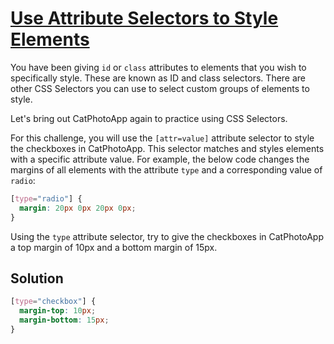 # [Use Attribute Selectors to Style Elements](https://learn.freecodecamp.org/responsive-web-design/basic-css/use-attribute-selectors-to-style-elements)

You have been giving `id` or `class` attributes to elements that you wish to specifically style. These are known as ID and class selectors. There are other CSS Selectors you can use to select custom groups of elements to style.

Let's bring out CatPhotoApp again to practice using CSS Selectors.

For this challenge, you will use the `[attr=value]` attribute selector to style the checkboxes in CatPhotoApp. This selector matches and styles elements with a specific attribute value. For example, the below code changes the margins of all elements with the attribute `type` and a corresponding value of `radio`:

```css
[type="radio"] {
  margin: 20px 0px 20px 0px;
}
```

Using the `type` attribute selector, try to give the checkboxes in CatPhotoApp a top margin of 10px and a bottom margin of 15px.

## Solution

```css
[type="checkbox"] {
  margin-top: 10px;
  margin-bottom: 15px;
}
```